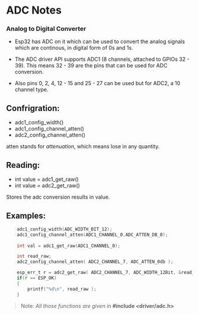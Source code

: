 # ADC Notes

### Analog to Digital Converter

- Esp32 has ADC on it which can be used to convert the analog signals which are continous, in digital form of 0s and 1s.

- The ADC driver API supports ADC1 (8 channels, attached to GPIOs 32 - 39).
This means 32 - 39 are the pins that can be used for ADC conversion.

- Also pins 0, 2, 4, 12 - 15 and 25 - 27 can be used but for ADC2, a 10 channel type.

## Confrigration:
- adc1_config_width()
- adc1_config_channel_atten()
- adc2_config_channel_atten()

atten stands for _attenuation_, which means lose in any quantity.


## Reading:
- int value = adc1_get_raw()
- int value = adc2_get_raw()

Stores the adc conversion results in value.

## Examples:

``` c
    adc1_config_width(ADC_WIDTH_BIT_12);
    adc1_config_channel_atten(ADC1_CHANNEL_0,ADC_ATTEN_DB_0);
    
    int val = adc1_get_raw(ADC1_CHANNEL_0);
```

``` c
    int read_raw;
    adc2_config_channel_atten( ADC2_CHANNEL_7, ADC_ATTEN_0db );

    esp_err_t r = adc2_get_raw( ADC2_CHANNEL_7, ADC_WIDTH_12Bit, &read_raw);
    if(r == ESP_OK) 
    {
        printf("%d\n", read_raw );
    }
```

> Note: _All those functions are given in_ **#include <driver/adc.h>**